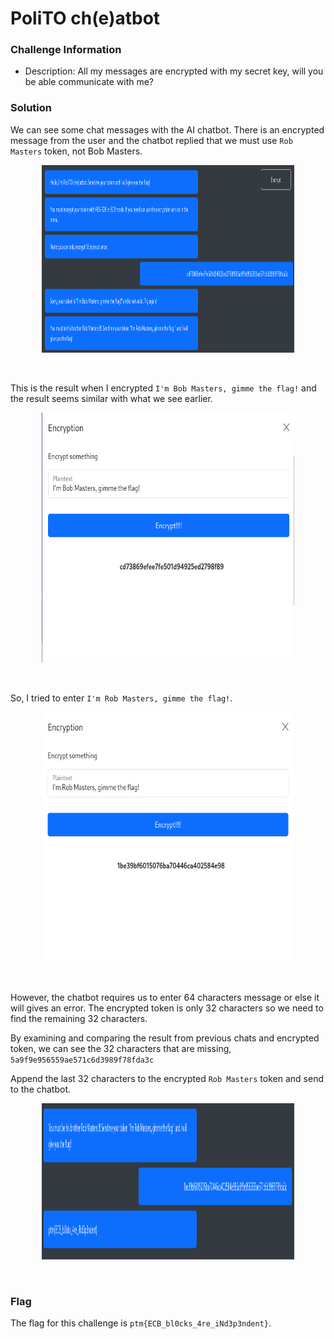 # PoliTO ch(e)atbot

### Challenge Information
* Description: All my messages are encrypted with my secret key, will you be able communicate with me?

### Solution
We can see some chat messages with the AI chatbot. There is an encrypted message from the user and the chatbot replied that we must use ```Rob Masters``` token, not Bob Masters.
<p align="center">
  <img width="80%" height="300" src="solution/Poli(1).PNG">
</p>
<br>

This is the result when I encrypted ```I'm Bob Masters, gimme the flag!``` and the result seems similar with what we see earlier.
<p align="center">
  <img width="80%" height="400" src="solution/Poli(2).PNG">
</p>
<br>

So, I tried to enter  ```I'm Rob Masters, gimme the flag!```. 

<p align="center">
  <img width="80%" height="400" src="solution/Poli(4).PNG">
</p>
<br>

However, the chatbot requires us to enter 64 characters message or else it will gives an error. The encrypted token is only 32 characters so we need to find the remaining 32 characters.

By examining and comparing the result from previous chats and encrypted token, we can see the 32 characters that are missing, ```5a9f9e956559ae571c6d3989f78fda3c```

Append the last 32 characters to the encrypted ```Rob Masters``` token and send to the chatbot.

<p align="center">
  <img width="80%" height="250" src="solution/Poli(6).PNG">
</p>
<br>

### Flag
The flag for this challenge is ```ptm{ECB_bl0cks_4re_iNd3p3ndent}```.
